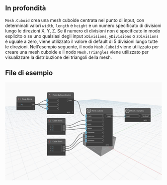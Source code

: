 ## In profondità
`Mesh.Cuboid` crea una mesh cuboide centrata nel punto di input, con determinati valori `width`, `length` e `height` e un numero specificato di divisioni lungo le direzioni X, Y, Z. Se il numero di divisioni non è specificato in modo esplicito o se uno qualsiasi degli input `xDivisions`, `yDivisions` o `zDivisions` è uguale a zero, viene utilizzato il valore di default di 5 divisioni lungo tutte le direzioni.
Nell'esempio seguente, il nodo `Mesh.Cuboid` viene utilizzato per creare una mesh cuboide e il nodo `Mesh.Triangles` viene utilizzato per visualizzare la distribuzione dei triangoli della mesh.

## File di esempio

![Example](./Autodesk.DesignScript.Geometry.Mesh.Cuboid_img.jpg)
